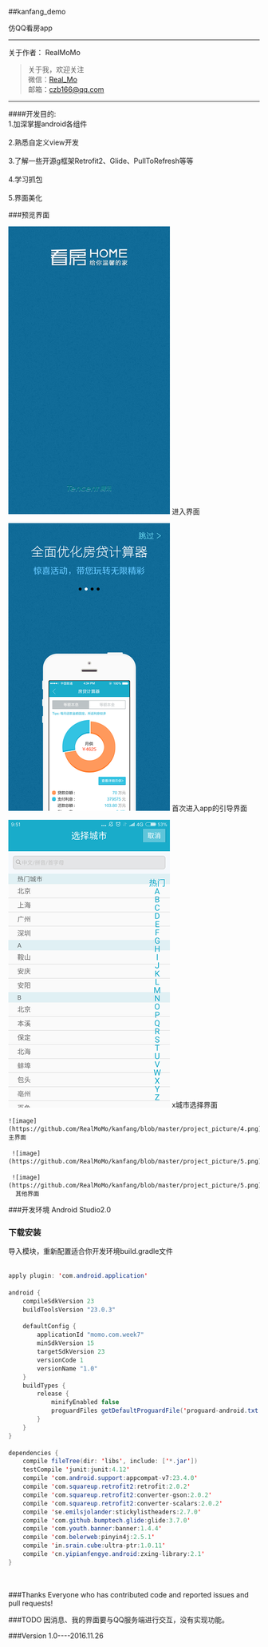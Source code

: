 ##kanfang_demo

仿QQ看房app

---
关于作者：
RealMoMo
> 关于我，欢迎关注  
   微信：[Real_Mo]()  
   邮箱：czb166@qq.com
-------------
####开发目的: 
<br>1.加深掌握android各组件</br>
<br>2.熟悉自定义view开发</br>
<br>3.了解一些开源g框架Retrofit2、Glide、PullToRefresh等等</br>
<br>4.学习抓包</br>
<br>5.界面美化</br>

###预览界面

 ![image](https://github.com/RealMoMo/kanfang/blob/master/project_picture/1.png)
 进入界面
 
  ![image](https://github.com/RealMoMo/kanfang/blob/master/project_picture/2.png)
  首次进入app的引导界面
  
   ![image](https://github.com/RealMoMo/kanfang/blob/master/project_picture/3.png)
   x城市选择界面
   
    ![image](https://github.com/RealMoMo/kanfang/blob/master/project_picture/4.png)
    主界面
    
     ![image](https://github.com/RealMoMo/kanfang/blob/master/project_picture/5.png)
     
     ![image](https://github.com/RealMoMo/kanfang/blob/master/project_picture/5.png)
      其他界面

###开发环境
Android Studio2.0


### 下载安装
导入模块，重新配置适合你开发环境build.gradle文件

```java  
  
apply plugin: 'com.android.application'

android {
    compileSdkVersion 23
    buildToolsVersion "23.0.3"

    defaultConfig {
        applicationId "momo.com.week7"
        minSdkVersion 15
        targetSdkVersion 23
        versionCode 1
        versionName "1.0"
    }
    buildTypes {
        release {
            minifyEnabled false
            proguardFiles getDefaultProguardFile('proguard-android.txt'), 'proguard-rules.pro'
        }
    }
}

dependencies {
    compile fileTree(dir: 'libs', include: ['*.jar'])
    testCompile 'junit:junit:4.12'
    compile 'com.android.support:appcompat-v7:23.4.0'
    compile 'com.squareup.retrofit2:retrofit:2.0.2'
    compile 'com.squareup.retrofit2:converter-gson:2.0.2'
    compile 'com.squareup.retrofit2:converter-scalars:2.0.2'
    compile 'se.emilsjolander:stickylistheaders:2.7.0'
    compile 'com.github.bumptech.glide:glide:3.7.0'
    compile 'com.youth.banner:banner:1.4.4'
    compile 'com.belerweb:pinyin4j:2.5.1'
    compile 'in.srain.cube:ultra-ptr:1.0.11'
    compile 'cn.yipianfengye.android:zxing-library:2.1'
}

  
```

###Thanks
Everyone who has contributed code and reported issues and pull requests!



###TODO
因消息、我的界面要与QQ服务端进行交互，没有实现功能。

###Version
1.0----2016.11.26
